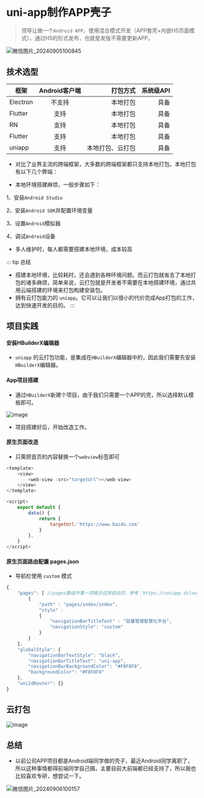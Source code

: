 # uni-app制作APP壳子

> 领导让做一个`Android APP`，使用混合模式开发（APP套壳+内嵌H5页面模式），通过H5的形式发布，也就是发版不需要更新APP。

![微信图片_20240905100845](https://github.com/squid-Xu/picx-images-hosting/raw/master/20240906/微信图片_20240905100845.4g4fvb72du.webp)


## 技术选型

| 框架          | Android客户端   |  打包方式  |系统级API |
| ------------- | :-----------:  |      ----:| ----:    |
| Electron      |不支持          |本地打包        |具备      |
| Flutter       |支持          |本地打包        |具备      |
| RN       |支持          |本地打包        |具备      |
| Flutter       |支持          |本地打包       |具备      |
| uniapp       |支持          |本地打包、云打包       |具备      |

- 对比了业界主流的跨端框架，大多数的跨端框架都只支持本地打包。本地打包有以下几个弊端：

- 本地环境搭建麻烦，一般步骤如下：

1、安装`Android Studio`

2、安装`Android SDK`并配置环境变量

3、设置`Android`模拟器

4、调试`Android`设备

- 多人维护时，每人都需要搭建本地环境，成本较高


::: tip 总结
- 搭建本地环境，比较耗时，还会遇到各种环境问题。而云打包就省去了本地打包的诸多麻烦，简单来说，云打包就是开发者不需要在本地搭建环境，通过共用云端搭建的环境来打包构建安装包。
- 拥有云打包能力的 `uniapp`。它可以让我们以很小的代价完成App打包的工作，达到快速开发的目的。
:::

## 项目实践

#### 安装HBuilderX编辑器

- `uniapp` 的云打包功能，是集成在`HBuilderX`编辑器中的，因此我们需要先安装`HBuilderX`编辑器。


#### App项目搭建

- 通过`HBuilderX`新建个项目，由于我们只需要一个APP的壳，所以选择默认模板即可。

![image](https://github.com/squid-Xu/picx-images-hosting/raw/master/20240906/image.5j45672o88.webp)

- 项目搭建好后，开始改造工作。

#### 原生页面改造

- 只需把首页的内容替换一个`webview`标签即可

```js
<template>
	<view>
		<web-view :src="targetUrl"></web-view>
	</view>
</template>

<script>
	export default {
		data() {
			return {
				targetUrl:'https://www.baidu.com'
			}
		},
	}
</script>

```

#### 原生页面路由配置 pages.json

- 导航栏使用 `custom` 模式

```js
{
	"pages": [ //pages数组中第一项表示应用启动页，参考：https://uniapp.dcloud.io/collocation/pages
		{
			"path" : "pages/index/index",
			"style" : 
			{
				"navigationBarTitleText" : "容量管理智慧化平台",
				"navigationStyle": "custom"
			}
		}
	],
	"globalStyle": {
		"navigationBarTextStyle": "black",
		"navigationBarTitleText": "uni-app",
		"navigationBarBackgroundColor": "#F8F8F8",
		"backgroundColor": "#F8F8F8"
	},
	"uniIdRouter": {}
}

```


## 云打包

![image](https://github.com/squid-Xu/picx-images-hosting/raw/master/20240906/image.9dcwp5yp0d.webp)



## 总结

- 以前公司APP项目都是Android端同学做的壳子，最近Android同学离职了，所以这种事情都得前端同学自己搞，主要目前大前端都已经支持了，所以我也比较喜欢专研，想尝试一下。

![微信图片_20240906100157](https://github.com/squid-Xu/picx-images-hosting/raw/master/20240906/微信图片_20240906100157.231te4ksxk.webp)